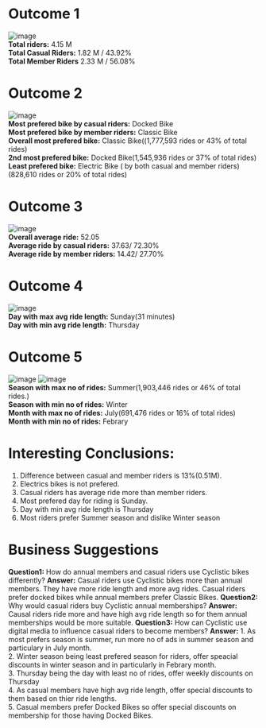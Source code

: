# Outcome 1
![image](https://github.com/AADITYAPRABALCHAWLA/GOOGLE-DATA-ANALYSIS-CAPSTONE-PROJECT/assets/103323016/71c30205-59bc-4dfa-92d9-0c18ad12263c)<br/>
**Total riders:** 4.15 M<br/>
**Total Casual Riders:** 1.82 M / 43.92%<br/>
**Total Member Riders** 2.33 M / 56.08%<br/>
# Outcome 2
![image](https://github.com/AADITYAPRABALCHAWLA/GOOGLE-DATA-ANALYSIS-CAPSTONE-PROJECT/assets/103323016/dccf9eb8-3cc0-4045-a606-491fcfe9f70b)<br/>
**Most prefered bike by casual riders:** Docked Bike<br/>
**Most prefered bike by member riders:** Classic Bike<br/>
**Overall most prefered bike:** Classic Bike((1,777,593 rides or 43% of total rides)<br/>
**2nd most prefered bike:** Docked Bike(1,545,936 rides or 37% of total rides)<br/>
**Least prefered bike:** Electric Bike ( by both casual and member riders)(828,610 rides or 20% of total rides)<br/>
# Outcome 3
![image](https://github.com/AADITYAPRABALCHAWLA/GOOGLE-DATA-ANALYSIS-CAPSTONE-PROJECT/assets/103323016/8537d4ab-ebe6-4533-ad7f-a1e5162b1772)<br/>
**Overall average ride:** 52.05<br/>
**Average ride by casual riders:** 37.63/ 72.30%<br/>
**Average ride by member riders:** 14.42/ 27.70%<br/>
# Outcome 4
![image](https://github.com/AADITYAPRABALCHAWLA/GOOGLE-DATA-ANALYSIS-CAPSTONE-PROJECT/assets/103323016/52072903-d60e-4ced-8764-cf4ca49cb20d)<br/>
**Day with max avg ride length:** Sunday(31 minutes)<br/>
**Day with min avg ride length:** Thursday<br/>
# Outcome 5
![image](https://github.com/AADITYAPRABALCHAWLA/GOOGLE-DATA-ANALYSIS-CAPSTONE-PROJECT/assets/103323016/1196c9ce-13e2-440a-98ec-8d71e455c403)
![image](https://github.com/AADITYAPRABALCHAWLA/GOOGLE-DATA-ANALYSIS-CAPSTONE-PROJECT/assets/103323016/07513f22-18e4-40ce-88ee-199e301964e1)<br/>
**Season with max no of rides:** Summer(1,903,446 rides or 46% of total rides.)<br/>
**Season with min no of rides:** Winter<br/>
**Month with max no of rides:** July(691,476 rides or 16% of total rides)<br/>
**Month with min no of rides:** Febrary<br/>
# Interesting Conclusions:
1. Difference between casual and member riders is 13%(0.51M).
2. Electrics bikes is not prefered.
3. Casual riders has average ride more than member riders.
4. Most prefered day for riding is Sunday.
5. Day with min avg ride length is Thursday
6. Most riders prefer Summer season and dislike Winter season
# Business Suggestions
**Question1:** How do annual members and casual riders use Cyclistic bikes differently?
**Answer:** Casual riders use Cyclistic bikes more than annual members. They have more ride length and more avg rides. Casual riders prefer docked bikes while annual members prefer Classic Bikes.
**Question2:** Why would casual riders buy Cyclistic annual memberships?
**Answer:** Causal riders ride more and have high avg ride length so for them annual memberships would be more suitable.
**Question3:** How can Cyclistic use digital media to influence casual riders to become members? 
**Answer:** 1. As most prefers season is summer, run more no of ads in summer season and particulary in July month.<br/>
2. Winter season being least prefered season for riders, offer speacial discounts in winter season and in particularly in Febrary month.<br/>
3. Thursday being the day with least no of rides, offer weekly discounts on Thursday<br/>
4. As casual members have high avg ride length, offer special discounts to them based on thier ride lengths.<br/>
5. Casual members prefer Docked Bikes so offer special discounts on membership for those having Docked Bikes.
